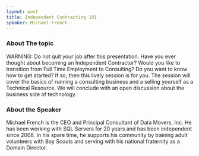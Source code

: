 ```yaml
---
layout: post
title: Independent Contracting 101
speaker: Michael French
---
```


### About The topic
WARNING: Do not quit your job after this presentation. Have you ever thought about becoming an Independent Contractor? Would you like to transition from Full Time Employment to Consulting? Do you want to know how to get started? If so, then this lively session is for you. The session will cover the basics of running a consulting business and a selling yourself as a Technical Resource. We will conclude with an open discussion about the business side of technology.

### About the Speaker
Michael French is the CEO and Principal Consultant of Data Movers, Inc. He has been working with SQL Servers for 20 years and has been independent since 2008. In his spare time, he supports his community by training adult volunteers with Boy Scouts and serving with his national fraternity as a Domain Director.

